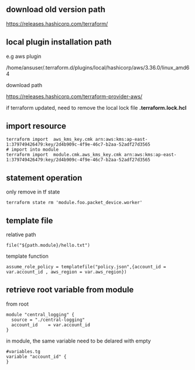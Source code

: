 ## download old version path
https://releases.hashicorp.com/terraform/

## local plugin installation path
e.g aws plugin

/home/ansuser/.terraform.d/plugins/local/hashicorp/aws/3.36.0/linux_amd64

download path

https://releases.hashicorp.com/terraform-provider-aws/

if terraform updated, need to remove the local lock file **.terraform.lock.hcl**

## import resource
```console
terraform import  aws_kms_key.cmk arn:aws:kms:ap-east-1:379749426479:key/2d4b909c-4f9e-46c7-b2aa-52adf27d3565
# import into module
terraform import  module.cmk.aws_kms_key.cmk arn:aws:kms:ap-east-1:379749426479:key/2d4b909c-4f9e-46c7-b2aa-52adf27d3565
```
## statement operation
only remove in tf state
```console
terraform state rm 'module.foo.packet_device.worker'
```

## template file
relative path
```
file("${path.module}/hello.txt")
```
template function
```
assume_role_policy = templatefile("policy.json",{account_id = var.account_id , aws_region = var.aws_region})
```

## retrieve root variable from module
from root
```
module "central_logging" {
  source = "./central-logging"
  account_id    = var.account_id
}
```
in module, the same variable need to be delared with empty
```
#variables.tg
variable "account_id" {
}

```
